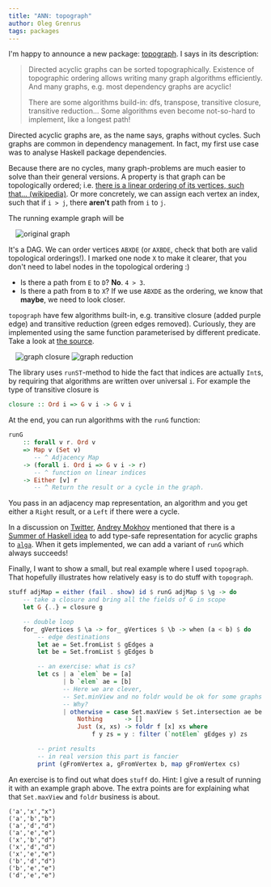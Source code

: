 ```yaml
---
title: "ANN: topograph"
author: Oleg Grenrus
tags: packages
---
```


I'm happy to announce a new package: [topograph](https://hackage.haskell.org/package/topograph).
I says in its description:

<blockquote>
<p>
Directed acyclic graphs can be sorted topographically. Existence of topographic ordering allows writing many graph algorithms efficiently. And many graphs, e.g. most dependency graphs are acyclic!
</p>

<p>
There are some algorithms build-in: dfs, transpose, transitive closure, transitive reduction... Some algorithms even become not-so-hard to implement, like a longest path!
</p>
</blockquote>

Directed acyclic graphs are, as the name says, graphs without cycles.
Such graphs are common in dependency management.
In fact, my first use case was to analyse Haskell package dependencies.

Because there are no cycles, many graph-problems are much easier to solve
than their general versions.
A property is that graph can be topologically ordered; i.e.
[there is a linear ordering of its vertices, such that... (wikipedia)](https://en.wikipedia.org/wiki/Topological_sorting).
Or more concretely, we can assign each vertex an index,
such that if `i > j`, there **aren't** path from `i` to `j`.

The running example graph will be

<div style="padding-left: 1em"><img title="original graph" src="../images/dag-original.png" /></div>

It's a DAG. We can order vertices `ABXDE` (or `AXBDE`, check that both are valid topological orderings!).
I marked one node `X` to make it clearer, that you don't need to label nodes
in the topological ordering :)

- Is there a path from `E` to `D`? **No**. `4 > 3`.
- Is there a path from `B` to `X`? If we use `ABXDE` as the ordering,
we know that **maybe**, we need to look closer.

`topograph` have few algorithms built-in, e.g. transitive closure (added purple edge)
and transitive reduction (green edges removed).
Curiously, they are implemented using the same function parameterised by different predicate.
Take a look at [the source](https://github.com/phadej/topograph/blob/master/src/Topograph.hs#L516-L528).

<div style="padding-left: 1em">
<img title="graph closure" src="../images/dag-closure.png" />
<img title="graph reduction" src="../images/dag-reduction.png" />
</div>

The library uses `runST`-method to hide the fact that indices
are actually `Int`s, by requiring that algorithms are written
over universal `i`. For example the type of transitive closure is

```haskell
closure :: Ord i => G v i -> G v i
```

At the end, you can run algorithms with the `runG` function:

```haskell
runG
    :: forall v r. Ord v
    => Map v (Set v)
       -- ^ Adjacency Map
    -> (forall i. Ord i => G v i -> r)
       -- ^ function on linear indices
    -> Either [v] r                    
       -- ^ Return the result or a cycle in the graph.
```

You pass in an adjacency map representation, an algorithm and
you get either a `Right` result, or a `Left` if there were a cycle.

In a discussion on [Twitter](https://twitter.com/phadej/status/1105201407576166400),
[Andrey Mokhov](https://twitter.com/andreymokhov/status/1105252799447814145)
mentioned that there is a [Summer of Haskell idea](https://summer.haskell.org/ideas.html#algebraic-graphs)
to add type-safe representation for acyclic graphs to [`alga`](http://hackage.haskell.org/package/algebraic-graphs).
When it gets implemented, we can add a variant of `runG` which always succeeds!

Finally, I want to show a small, but real example where I used `topograph`.
That hopefully illustrates how relatively easy is to do stuff with `topograph`.

```haskell
stuff adjMap = either (fail . show) id $ runG adjMap $ \g -> do
    -- take a closure and bring all the fields of G in scope        
    let G {..} = closure g

    -- double loop
    for_ gVertices $ \a -> for_ gVertices $ \b -> when (a < b) $ do
        -- edge destinations
        let ae = Set.fromList $ gEdges a
        let be = Set.fromList $ gEdges b

        -- an exercise: what is cs?
        let cs | a `elem` be = [a]
               | b `elem` ae = [b]
               -- Here we are clever,
               -- Set.minView and no foldr would be ok for some graphs
               -- Why?
               | otherwise = case Set.maxView $ Set.intersection ae be of
                   Nothing      -> []
                   Just (x, xs) -> foldr f [x] xs where
                       f y zs = y : filter (`notElem` gEdges y) zs

        -- print results
        -- in real version this part is fancier
        print (gFromVertex a, gFromVertex b, map gFromVertex cs)
```

An exercise is to find out what does `stuff` do.
Hint: I give a result of running it with an example graph above.
The extra points are for explaining what that `Set.maxView` and `foldr` business is about.

```
('a','x',"x")
('a','b',"b")
('a','d',"d")
('a','e',"e")
('x','b',"d")
('x','d',"d")
('x','e',"e")
('b','d',"d")
('b','e',"e")
('d','e',"e")
```
